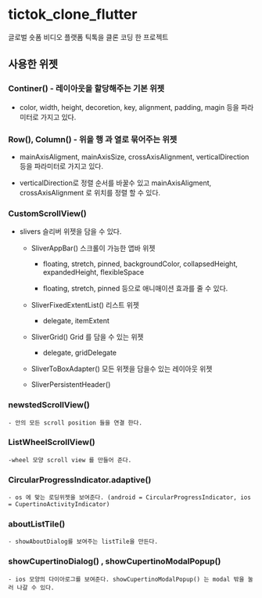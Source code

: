 # tictok_clone_flutter

글로벌 숏폼 비디오 플랫폼 틱톡을 클론 코딩 한 프로젝트

## 사용한 위젯

### Continer() - 레이아웃을 할당해주는 기본 위젯

- color, width, height, decoretion, key, alignment, padding, magin 등을 파라미터로 가지고 있다.

### Row(), Column() - 위을 행 과 열로 묶어주는 위젯

- mainAxisAligment, mainAxisSize, crossAxisAlignment, verticalDirection 등을 파라미터로 가지고 있다.

- verticalDirection로 정렬 순서를 바꿀수 있고 mainAxisAligment, crossAxisAlignment 로 위치를 정렬 할 수 있다. 

### CustomScrollView()

- slivers 슬리버 위젯을 담을 수 있다.

    - SliverAppBar() 스크롤이 가능한 앱바 위젯

        -  floating, stretch, pinned, backgroundColor, collapsedHeight, expandedHeight, flexibleSpace

        - floating, stretch, pinned 등으로 애니매이션 효과를 줄 수 있다.

    - SliverFixedExtentList() 리스트 위젯

        - delegate, itemExtent 
    
    - SliverGrid() Grid 를 담을 수 있는 위젯
        
        - delegate, gridDelegate
    
    - SliverToBoxAdapter() 모든 위젯을 담을수 있는 레이아웃 위젯

    - SliverPersistentHeader()

### newstedScrollView()

    - 안의 모든 scroll position 들을 연결 한다.

### ListWheelScrollView()

    -wheel 모양 scroll view 를 만들어 준다.

### CircularProgressIndicator.adaptive()

    - os 에 맞는 로딩위젯을 보여준다. (android = CircularProgressIndicator, ios = CupertinoActivityIndicator)


### aboutListTile()

    - showAboutDialog를 보여주는 listTile을 만든다.

### showCupertinoDialog() , showCupertinoModalPopup()

    - ios 모양의 다이아로그를 보여준다. showCupertinoModalPopup() 는 modal 밖을 눌러 나갈 수 있다.